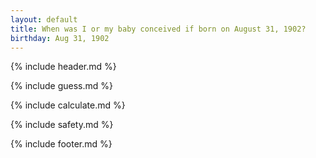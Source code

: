 ```yaml
---
layout: default
title: When was I or my baby conceived if born on August 31, 1902?
birthday: Aug 31, 1902
---
```


{% include header.md %}

{% include guess.md %}

{% include calculate.md %}

{% include safety.md %}

{% include footer.md %}



